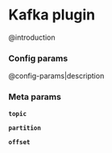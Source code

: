 # Kafka plugin
@introduction

### Config params
@config-params|description

### Meta params
**`topic`** 

**`partition`** 

**`offset`** 
